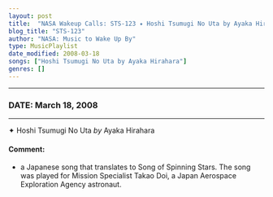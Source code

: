 ```yaml
---
layout: post
title:  "NASA Wakeup Calls: STS-123 ✦ Hoshi Tsumugi No Uta by Ayaka Hirahara ✷ March 18, 2008"
blog_title: "STS-123"
author: "NASA: Music to Wake Up By"
type: MusicPlaylist
date_modified: 2008-03-18
songs: ["Hoshi Tsumugi No Uta by Ayaka Hirahara"]
genres: []
---
```


----
### DATE: March 18, 2008
----
✦ Hoshi Tsumugi No Uta *by* Ayaka Hirahara  

#### Comment:
* a Japanese song that translates to Song of Spinning Stars. The song was played for Mission Specialist Takao Doi, a Japan Aerospace Exploration Agency astronaut.



<br/>
<center>
	<a target="_blank"
	   href="https://twitter.com/intent/tweet?hashtags=Space,NASA,Playlist,NASAWakeupCalls,SpaceProgram&text=🚀 {{ page.author}}, {{ page.title }}. {{ site.url }}{{ page.url }}&via=nasawakeupcalls"><i class="fab fa-twitter" title="Tweet this page" alt="Tweet this page" style="font-size: 1.3em;"></i></a>
	&nbsp; 	<i class="fas fa-user-astronaut" style="font-size: 1.5em;"></i> &nbsp;
    <a id="custom_amazon_link"
       type="amzn" search="#"
       category="popular music">
    <i class="fab fa-amazon" style="font-size: 1.3em;"></i></a>
</center>

<!-- Randomly resolve an individual entry from a song array -->
<script src="/assets/javascript/seedrandom.min.js"></script>
<script>
  var wake_me_up = ["Hoshi Tsumugi No Uta by Ayaka Hirahara"];
  var prng = new Math.seedrandom();
  function randomSong() {
    song = wake_me_up[Math.floor(Math.random() * wake_me_up.length)];
    var amazon_link = document.getElementById("custom_amazon_link");
    amazon_link.setAttribute("search", song);
  }
  window.onload = randomSong();
</script>
